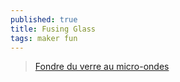 ```yaml
---
published: true
title: Fusing Glass
tags: maker fun
---
```

> [Fondre du verre au micro-ondes](http://www.fablab-lyon.fr/2016/02/18/fondre-du-verre-au-micro-ondes/)
